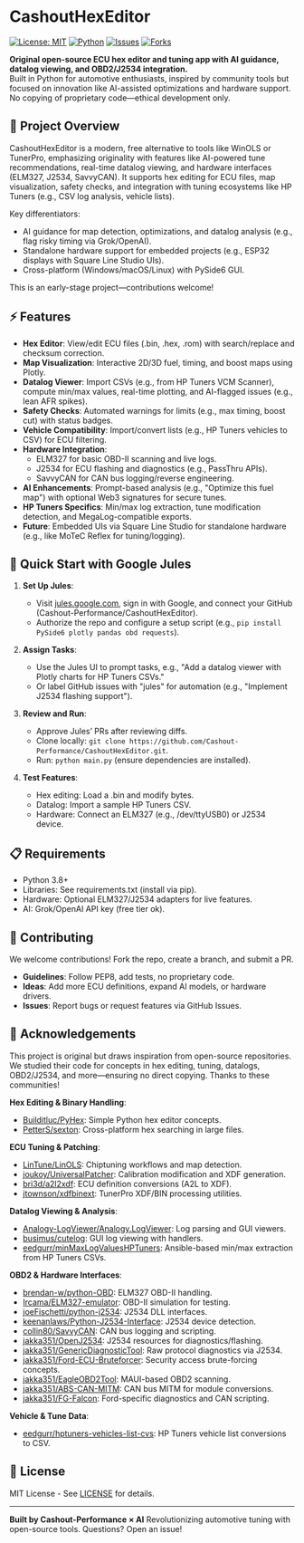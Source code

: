 # CashoutHexEditor

[![License: MIT](https://img.shields.io/badge/License-MIT-yellow.svg)](https://opensource.org/licenses/MIT)
[![Python](https://img.shields.io/badge/Python-3.8%2B-blue.svg)](https://www.python.org/)
[![Issues](https://img.shields.io/github/issues/Cashout-Performance/CashoutHexEditor)](https://github.com/Cashout-Performance/CashoutHexEditor/issues)
[![Forks](https://img.shields.io/github/forks/Cashout-Performance/CashoutHexEditor)](https://github.com/Cashout-Performance/CashoutHexEditor/network)

**Original open-source ECU hex editor and tuning app with AI guidance, datalog viewing, and OBD2/J2534 integration.**  
Built in Python for automotive enthusiasts, inspired by community tools but focused on innovation like AI-assisted optimizations and hardware support. No copying of proprietary code—ethical development only.

## 🎯 Project Overview
CashoutHexEditor is a modern, free alternative to tools like WinOLS or TunerPro, emphasizing originality with features like AI-powered tune recommendations, real-time datalog viewing, and hardware interfaces (ELM327, J2534, SavvyCAN). It supports hex editing for ECU files, map visualization, safety checks, and integration with tuning ecosystems like HP Tuners (e.g., CSV log analysis, vehicle lists).

Key differentiators:
- AI guidance for map detection, optimizations, and datalog analysis (e.g., flag risky timing via Grok/OpenAI).
- Standalone hardware support for embedded projects (e.g., ESP32 displays with Square Line Studio UIs).
- Cross-platform (Windows/macOS/Linux) with PySide6 GUI.

This is an early-stage project—contributions welcome!

## ⚡ Features
- **Hex Editor**: View/edit ECU files (.bin, .hex, .rom) with search/replace and checksum correction.
- **Map Visualization**: Interactive 2D/3D fuel, timing, and boost maps using Plotly.
- **Datalog Viewer**: Import CSVs (e.g., from HP Tuners VCM Scanner), compute min/max values, real-time plotting, and AI-flagged issues (e.g., lean AFR spikes).
- **Safety Checks**: Automated warnings for limits (e.g., max timing, boost cut) with status badges.
- **Vehicle Compatibility**: Import/convert lists (e.g., HP Tuners vehicles to CSV) for ECU filtering.
- **Hardware Integration**:
  - ELM327 for basic OBD-II scanning and live logs.
  - J2534 for ECU flashing and diagnostics (e.g., PassThru APIs).
  - SavvyCAN for CAN bus logging/reverse engineering.
- **AI Enhancements**: Prompt-based analysis (e.g., "Optimize this fuel map") with optional Web3 signatures for secure tunes.
- **HP Tuners Specifics**: Min/max log extraction, tune modification detection, and MegaLog-compatible exports.
- **Future**: Embedded UIs via Square Line Studio for standalone hardware (e.g., like MoTeC Reflex for tuning/logging).

## 🚀 Quick Start with Google Jules
1. **Set Up Jules**:
   - Visit [jules.google.com](https://jules.google.com), sign in with Google, and connect your GitHub (Cashout-Performance/CashoutHexEditor).
   - Authorize the repo and configure a setup script (e.g., `pip install PySide6 plotly pandas obd requests`).

2. **Assign Tasks**:
   - Use the Jules UI to prompt tasks, e.g., "Add a datalog viewer with Plotly charts for HP Tuners CSVs."
   - Or label GitHub issues with "jules" for automation (e.g., "Implement J2534 flashing support").

3. **Review and Run**:
   - Approve Jules’ PRs after reviewing diffs.
   - Clone locally: `git clone https://github.com/Cashout-Performance/CashoutHexEditor.git`.
   - Run: `python main.py` (ensure dependencies are installed).

4. **Test Features**:
   - Hex editing: Load a .bin and modify bytes.
   - Datalog: Import a sample HP Tuners CSV.
   - Hardware: Connect an ELM327 (e.g., /dev/ttyUSB0) or J2534 device.

## 📋 Requirements
- Python 3.8+
- Libraries: See requirements.txt (install via pip).
- Hardware: Optional ELM327/J2534 adapters for live features.
- AI: Grok/OpenAI API key (free tier ok).

## 🤝 Contributing
We welcome contributions! Fork the repo, create a branch, and submit a PR.
- **Guidelines**: Follow PEP8, add tests, no proprietary code.
- **Ideas**: Add more ECU definitions, expand AI models, or hardware drivers.
- **Issues**: Report bugs or request features via GitHub Issues.

## 🙏 Acknowledgements
This project is original but draws inspiration from open-source repositories. We studied their code for concepts in hex editing, tuning, datalogs, OBD2/J2534, and more—ensuring no direct copying. Thanks to these communities!

**Hex Editing & Binary Handling**:
- [Builditluc/PyHex](https://github.com/Builditluc/PyHex): Simple Python hex editor concepts.
- [PetterS/sexton](https://github.com/PetterS/sexton): Cross-platform hex searching in large files.

**ECU Tuning & Patching**:
- [LinTune/LinOLS](https://github.com/LinTune/LinOLS): Chiptuning workflows and map detection.
- [joukoy/UniversalPatcher](https://github.com/joukoy/UniversalPatcher): Calibration modification and XDF generation.
- [bri3d/a2l2xdf](https://github.com/bri3d/a2l2xdf): ECU definition conversions (A2L to XDF).
- [jtownson/xdfbinext](https://github.com/jtownson/xdfbinext): TunerPro XDF/BIN processing utilities.

**Datalog Viewing & Analysis**:
- [Analogy-LogViewer/Analogy.LogViewer](https://github.com/Analogy-LogViewer/Analogy.LogViewer): Log parsing and GUI viewers.
- [busimus/cutelog](https://github.com/busimus/cutelog): GUI log viewing with handlers.
- [eedgurr/minMaxLogValuesHPTuners](https://github.com/eedgurr/minMaxLogValuesHPTuners): Ansible-based min/max extraction from HP Tuners CSVs.

**OBD2 & Hardware Interfaces**:
- [brendan-w/python-OBD](https://github.com/brendan-w/python-OBD): ELM327 OBD-II handling.
- [Ircama/ELM327-emulator](https://github.com/Ircama/ELM327-emulator): OBD-II simulation for testing.
- [joeFischetti/python-j2534](https://github.com/joeFischetti/python-j2534): J2534 DLL interfaces.
- [keenanlaws/Python-J2534-Interface](https://github.com/keenanlaws/Python-J2534-Interface): J2534 device detection.
- [collin80/SavvyCAN](https://github.com/collin80/SavvyCAN): CAN bus logging and scripting.
- [jakka351/OpenJ2534](https://github.com/jakka351/OpenJ2534): J2534 resources for diagnostics/flashing.
- [jakka351/GenericDiagnosticTool](https://github.com/jakka351/GenericDiagnosticTool): Raw protocol diagnostics via J2534.
- [jakka351/Ford-ECU-Bruteforcer](https://github.com/jakka351/Ford-ECU-Bruteforcer): Security access brute-forcing concepts.
- [jakka351/EagleOBD2Tool](https://github.com/jakka351/EagleOBD2Tool): MAUI-based OBD2 scanning.
- [jakka351/ABS-CAN-MITM](https://github.com/jakka351/ABS-CAN-MITM): CAN bus MITM for module conversions.
- [jakka351/FG-Falcon](https://github.com/jakka351/FG-Falcon): Ford-specific diagnostics and CAN scripting.

**Vehicle & Tune Data**:
- [eedgurr/hptuners-vehicles-list-cvs](https://github.com/eedgurr/hptuners-vehicles-list-cvs): HP Tuners vehicle list conversions to CSV.

## 📄 License
MIT License - See [LICENSE](LICENSE) for details.

---

**Built by Cashout-Performance × AI**
Revolutionizing automotive tuning with open-source tools. Questions? Open an issue!
